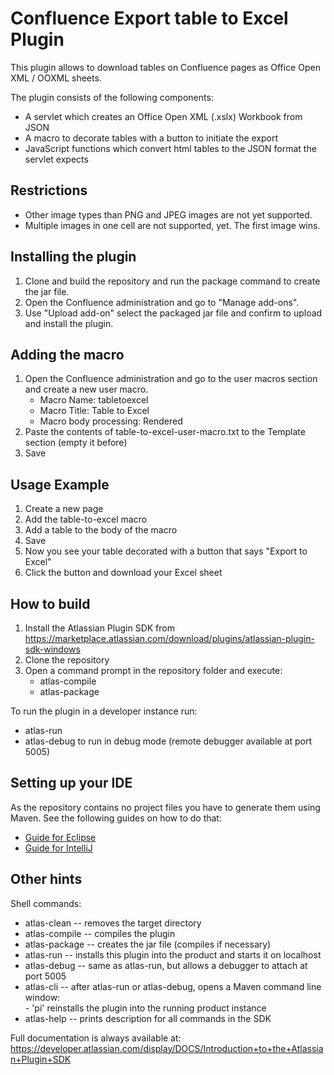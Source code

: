 # Confluence Export table to Excel Plugin
This plugin allows to download tables on Confluence pages as Office Open XML / OOXML sheets.  

The plugin consists of the following components:

* A servlet which creates an Office Open XML (.xslx) Workbook from JSON
* A macro to decorate tables with a button to initiate the export
* JavaScript functions which convert html tables to the JSON format the servlet expects

## Restrictions

* Other image types than PNG and JPEG images are not yet supported.
* Multiple images in one cell are not supported, yet. The first image wins.

## Installing the plugin

1. Clone and build the repository and run the package command to create the jar file.
2. Open the Confluence administration and go to "Manage add-ons".
3. Use "Upload add-on" select the packaged jar file and confirm to upload and install the plugin.

## Adding the macro

1. Open the Confluence administration and go to the user macros section and create a new user macro.
	* Macro Name: tabletoexcel
	* Macro Title: Table to Excel
	* Macro body processing: Rendered
2. Paste the contents of table-to-excel-user-macro.txt to the Template section (empty it before)
3. Save

## Usage Example

1. Create a new page
2. Add the table-to-excel macro
3. Add a table to the body of the macro
4. Save
5. Now you see your table decorated with a button that says "Export to Excel"
6. Click the button and download your Excel sheet

## How to build

1. Install the Atlassian Plugin SDK from https://marketplace.atlassian.com/download/plugins/atlassian-plugin-sdk-windows
2. Clone the repository
3. Open a command prompt in the repository folder and execute:
	* atlas-compile
	* atlas-package

To run the plugin in a developer instance run:

* atlas-run
* atlas-debug to run in debug mode (remote debugger available at port 5005)

## Setting up your IDE
As the repository contains no project files you have to generate them using Maven. See the following guides on how to do that:

* [Guide for Eclipse](https://developer.atlassian.com/display/DOCS/Set+Up+the+Eclipse+IDE+for+Windows)
* [Guide for IntelliJ](https://developer.atlassian.com/display/DOCS/Configure+IDEA+to+use+the+SDK )

## Other hints
Shell commands:

* atlas-clean   -- removes the target directory  
* atlas-compile -- compiles the plugin  
* atlas-package -- creates the jar file (compiles if necessary)  
* atlas-run     -- installs this plugin into the product and starts it on localhost  
* atlas-debug   -- same as atlas-run, but allows a debugger to attach at port 5005  
* atlas-cli     -- after atlas-run or atlas-debug, opens a Maven command line window:  
                   - 'pi' reinstalls the plugin into the running product instance  
* atlas-help    -- prints description for all commands in the SDK  

Full documentation is always available at:  
https://developer.atlassian.com/display/DOCS/Introduction+to+the+Atlassian+Plugin+SDK

